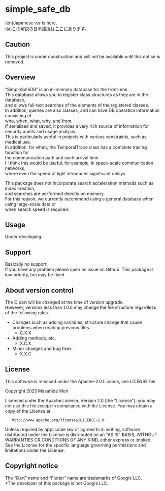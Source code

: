 # simple_safe_db

(en)Japanese ver is [here](https://github.com/MasahideMori-SimpleAppli/simple_safe_db/blob/main/README_JA.md).  
(ja)この解説の日本語版は[ここ](https://github.com/MasahideMori-SimpleAppli/simple_safe_db/blob/main/README_JA.md)にあります。

## Caution
This project is under construction and will not be available until this notice is removed.  

## Overview
"SimpleSafeDB" is an in-memory database for the front-end.  
This database allows you to register class structures as they are in the database,  
and allows full-text searches of the elements of the registered classes.  
In addition, queries are also classes, and can have DB operation information consisting of   
who, when, what, why, and from.  
If serialized and saved, it provides a very rich source of information for security audits and 
usage analysis.  
This is particularly useful in projects with various constraints, such as medical use.  
In addition, for when, the TemporalTrace class has a complete tracing function for   
the communication path and each arrival time.  
I I think this would be useful, for example, in space-scale communication networks,   
where even the speed of light introduces significant delays.  

This package does not incorporate search acceleration methods such as index creation,  
and searches are performed directly on memory.  
For this reason, we currently recommend using a general database when using large-scale data or   
when search speed is required.  

## Usage
Under developing.  

## Support
Basically no support.  
If you have any problem please open an issue on Github.
This package is low priority, but may be fixed.

## About version control
The C part will be changed at the time of version upgrade.  
However, versions less than 1.0.0 may change the file structure regardless of the following rules.  
- Changes such as adding variables, structure change that cause problems when reading previous files.
    - C.X.X
- Adding methods, etc.
    - X.C.X
- Minor changes and bug fixes.
    - X.X.C

## License
This software is released under the Apache-2.0 License, see LICENSE file.  

Copyright 2025 Masahide Mori

Licensed under the Apache License, Version 2.0 (the "License");
you may not use this file except in compliance with the License.
You may obtain a copy of the License at

       http://www.apache.org/licenses/LICENSE-2.0

Unless required by applicable law or agreed to in writing, software
distributed under the License is distributed on an "AS IS" BASIS,
WITHOUT WARRANTIES OR CONDITIONS OF ANY KIND, either express or implied.
See the License for the specific language governing permissions and
limitations under the License.  

## Copyright notice
The “Dart” name and “Flutter” name are trademarks of Google LLC.  
*The developer of this package is not Google LLC.